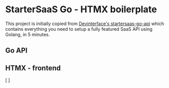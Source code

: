 # StarterSaaS Go - HTMX boilerplate

This project is initially copied from [Devinterface's startersaas-go-api](https://github.com/devinterface/startersaas-go-api/?ref=boilerplatelist) which contains everything you need to setup a fully featured SaaS API using Golang, in 5 minutes.

## Go API

## HTMX - frontend

[ ]
